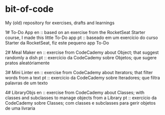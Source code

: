 # bit-of-code
My (old) repository for exercises, drafts and learnings

1# To-Do App
en :: based on an exercise from the RocketSeat Starter course, I made this little To-Do app
pt :: baseado em um exercício do curso Starter da RocketSeat, fiz este pequeno app To-Do

2# Meal Maker
en :: exercise from CodeCademy about Object; that suggest randomly a dish
pt :: exercício da CodeCademy sobre Objetos; que sugere pratos aleatóriamente

3# Mini Linter
en :: exercise from CodeCademy about Iterators; that filter words from a text
pt :: exercício da CodeCademy sobre Iteradores; que filtra palavras de um texto

4# LibraryObjs
en :: exercise from CodeCademy about Classes; with classes and subclasses to manage objects from a Library
pt :: exercício da CodeCademy sobre Classes; com classes e subclasses para gerir objetos de uma livraria
